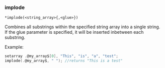 ### implode
```
*implode(<string_array>{,<glue>})
```

Combines all substrings within the specified string array into a single string.
If the glue parameter is specified, it will be inserted inbetween each substring.

Example:
```c
setarray .@my_array$[0], "This", "is", "a", "test";
implode(.@my_array$, " "); //returns "This is a test"
```
